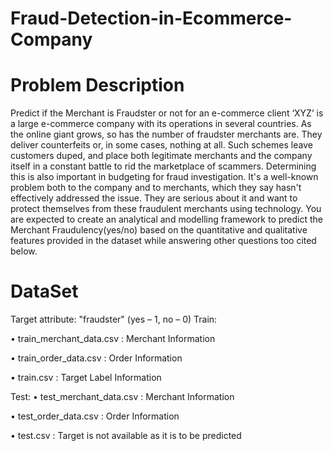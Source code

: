 # Fraud-Detection-in-Ecommerce-Company

# Problem Description

Predict if the Merchant is Fraudster or not for an e-commerce client ‘XYZ’ is a large e-commerce company with its operations in several countries. As the online giant grows, so has the number of fraudster merchants are. They deliver counterfeits or, in some cases, nothing at all. Such schemes leave customers duped, and place both legitimate merchants and the company itself in a constant battle to rid the marketplace of scammers. Determining this is also important in budgeting for fraud investigation. It's a well-known problem both to the company and to merchants, which they say hasn't effectively addressed the issue. They are serious about it and want to protect themselves from these fraudulent merchants using technology. You are expected to create an analytical and modelling framework to predict the Merchant Fraudulency(yes/no) based on the quantitative and qualitative features provided in the dataset while answering other questions too cited below.



  # DataSet
  
Target attribute: "fraudster" (yes – 1, no – 0)
Train:

• train_merchant_data.csv : Merchant Information

• train_order_data.csv : Order Information

• train.csv : Target Label Information

Test:
• test_merchant_data.csv : Merchant Information

• test_order_data.csv : Order Information

• test.csv : Target is not available as it is to be predicted

